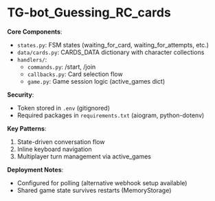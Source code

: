 # TG-bot_Guessing_RC_cards

**Core Components**:
- `states.py`: FSM states (waiting_for_card, waiting_for_attempts, etc.)
- `data/cards.py`: CARDS_DATA dictionary with character collections
- `handlers/`: 
  - `commands.py`: /start, /join 
  - `callbacks.py`: Card selection flow
  - `game.py`: Game session logic (active_games dict)

**Security**:
- Token stored in `.env` (gitignored)
- Required packages in `requirements.txt` (aiogram, python-dotenv)

**Key Patterns**:
1. State-driven conversation flow
2. Inline keyboard navigation
3. Multiplayer turn management via active_games

**Deployment Notes**:
- Configured for polling (alternative webhook setup available)
- Shared game state survives restarts (MemoryStorage)
